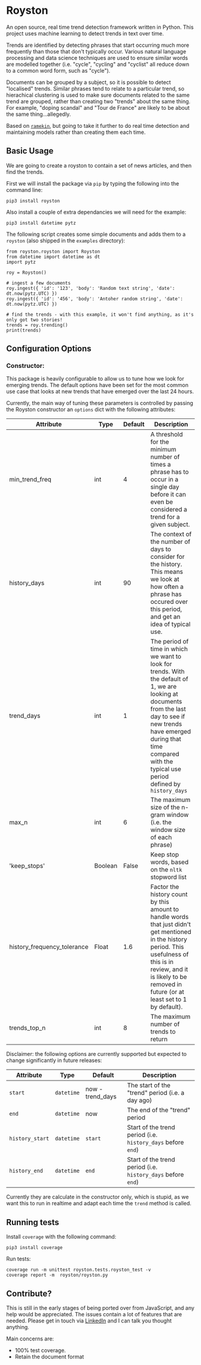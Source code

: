 # Royston

An open source, real time trend detection framework written in Python. This project uses machine learning to detect trends in text over time.

Trends are identified by detecting phrases that start occurring much more frequently than those that don't typically occur. Various natural language processing and data science techniques are used to ensure similar words are modelled together (i.e. "cycle", "cycling" and "cyclist" all reduce down to a common word form, such as "cycle").

Documents can be grouped by a subject, so it is possible to detect "localised" trends. Similar phrases tend to relate to a particular trend, so hierachical clustering is used to make sure documents related to the same trend are grouped, rather than creating two "trends" about the same thing. For example, "doping scandal" and "Tour de France" are likely to be about the same thing...allegedly.

Based on [`ramekin`](https://github.com/readikus/ramekin), but going to take it further to do real time detection and maintaining models rather than creating them each time.

## Basic Usage

We are going to create a royston to contain a set of news articles, and then find the trends.

First we will install the package via `pip` by typing the following into the command line:

```
pip3 install royston
```
Also install a couple of extra dependancies we will need for the example:

```
pip3 install datetime pytz
```

The following script creates some simple documents and adds them to a `royston` (also shipped in the `examples` directory):

```
from royston.royston import Royston
from datetime import datetime as dt
import pytz

roy = Royston()

# ingest a few documents
roy.ingest({ 'id': '123', 'body': 'Random text string', 'date': dt.now(pytz.UTC) })
roy.ingest({ 'id': '456', 'body': 'Antoher random string', 'date': dt.now(pytz.UTC) })

# find the trends - with this example, it won't find anything, as it's only got two stories!
trends = roy.trending()
print(trends)
```

## Configuration Options

### Constructor:

This package is heavily configurable to allow us to tune how we look for emerging trends. The default options have been set for the most common use case that looks at new trends that have emerged over the last 24 hours.

Currently, the main way of tuning these parameters is controlled by passing the Royston constructor an `options` dict with the following attributes:

| Attribute      | Type   | Default | Description                      |
|----------------|--------|---------|----------------------------------|
| min_trend_freq | int | 4 | A threshold for the minimum number of times a phrase has to occur in a single day before it can even be considered a trend for a given subject. |
history_days | int | 90 | The context of the number of days to consider for the history. This means we look at how often a phrase has occured over this period, and get an idea of typical use. |
| trend_days | int | 1 | The period of time in which we want to look for trends. With the default of 1, we are looking at documents from the last day to see if new trends have emerged during that time compared with the typical use period defined by `history_days` |
| max_n | int | 6 | The maximum size of the n-gram window (i.e. the window size of each phrase) |
| 'keep_stops' | Boolean | False | Keep stop words, based on the `nltk` stopword list |
| history_frequency_tolerance | Float | 1.6 | Factor the history count by this amount to handle words that just didn't get mentioned in the history period. This usefulness of this is in review, and it is likely to be removed in future (or at least set to 1 by default). |
| trends_top_n | int | 8 | The maximum number of trends to return |

Disclaimer: the following options are currently supported but expected to change significantly in future releases:

| Attribute       | Type       | Default | Description                      |
|-----------------|------------|---------|----------------------------------|
| `start`         | `datetime` | now - trend_days | The start of the "trend" period (i.e. a day ago) |
| `end`           | `datetime` | now              | The end of the "trend" period  | 
| `history_start` | `datetime` | `start`          | Start of the trend period (i.e. `history_days` before `end`) |
| `history_end`   | `datetime` | `end`            | Start of the trend period (i.e. `history_days` before `end`) |

Currently they are calculate in the constructor only, which is stupid, as we want this to run in realtime and adapt each time the `trend` method is called.

## Running tests

Install `coverage` with the following command:

```
pip3 install coverage
```

Run tests:

```
coverage run -m unittest royston.tests.royston_test -v
coverage report -m  royston/royston.py
```

## Contribute?

This is still in the early stages of being ported over from JavaScript, and any help would be appreciated. The issues contain a lot of features that are needed. Please get in touch via [LinkedIn](https://www.linkedin.com/in/ianreadnorwich/) and I can talk you thought anything.

Main concerns are:

* 100% test coverage.
* Retain the document format
